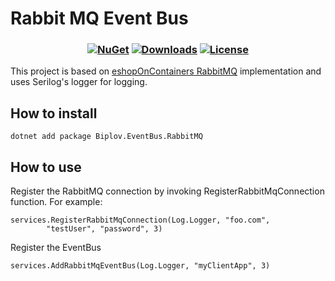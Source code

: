 
# Rabbit MQ Event Bus

<h3 align="center">

  [![NuGet](https://img.shields.io/nuget/v/Biplov.EventBus.RabbitMQ.svg)](https://www.nuget.org/packages/Biplov.EventBus.RabbitMQ/)
  [![Downloads](https://img.shields.io/nuget/dt/Biplov.EventBus.RabbitMQ.svg)](https://www.nuget.org/packages/Biplov.EventBus.RabbitMQ/)
  [![License](https://img.shields.io/badge/license-MIT-blue.svg)](LICENSE.md)

</h3>

This project is based on [eshopOnContainers RabbitMQ](https://github.com/dotnet-architecture/eShopOnContainers/tree/dev/src/BuildingBlocks/EventBus/EventBusRabbitMQ) implementation and uses Serilog's logger for logging.

## How to install
```
dotnet add package Biplov.EventBus.RabbitMQ
```

## How to use
Register the RabbitMQ connection by invoking RegisterRabbitMqConnection function. For example:
```
services.RegisterRabbitMqConnection(Log.Logger, "foo.com",
        "testUser", "password", 3)
```

Register the EventBus
```
services.AddRabbitMqEventBus(Log.Logger, "myClientApp", 3)
```
